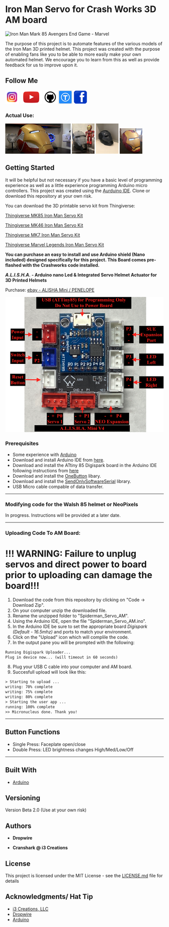 # Iron Man Servo for Crash Works 3D AM board

![Iron Man Mark 85 Avengers End Game - Marvel](images/DSC01481.png)

The purpose of this project is to automate features of the various models of the Iron Man 3D printed helmet.  This project was created with the purpose of enabling fans like you to be able to more easily make your own automated helmet. We encourage you to learn from this as well as provide feedback for us to improve upon it.

## Follow Me

[![alt text][1.1]][1]  [![alt text][2.1]][2]  [![alt text][3.1]][3]   [![alt text][4.1]][4]    [![alt text][9.1]][9]

[1.1]: images/instagram.png (Instagram - Crash Works 3D)
[2.1]: images/youtube.png (YouTube - Dropwire)
[3.1]: images/github.png (Github - Crash Works)
[4.1]: images/Thingiverse.png (Thingiverse - Crash Works)
[5.1]: images/youtube-preview.jpg (Crash Works 3d - MK85 Helmet Motorization Kit Test v1)
[6.1]: images/youtube-preview_MK7.JPG (Crash Works 3d - MK7 Helmet Motorization Kit Test v1)
[7.1]: images/youtube-preview_Mk46_Closed.JPG (Crash Works 3d - MK46 Helmet Motorization Kit Test v1)
[8.1]: images/youtube-preview_Legends.jpg (Crash Works 3d - Marvel Legends Iron Man / Punisher / War Machine Motorization Kit Test v1)
[9.1]: images/facebook.png (Facebook - Crash Works)
[1]: https://www.instagram.com/crash_works_3d/
[2]: https://www.youtube.com/channel/UCxbZNWPNsDoVIHJfYZQF2Jw
[3]: https://github.com/
[4]: https://www.thingiverse.com/crashworks3d/designs
[5]: https://www.youtube.com/watch?v=dDsZCZuzkQU
[6]: https://www.youtube.com/watch?v=P-p2FFcd4s8&feature=emb_logo
[7]: https://www.youtube.com/watch?v=9Ue6Bggzcgk&feature=emb_logo
[8]: https://www.youtube.com/watch?v=seIPFCSIgJs
[9]: https://www.facebook.com/groups/cosplayspecialeffectsprops

### Actual Use:

[![alt text][5.1]][5]
[![alt text][6.1]][6]
[![alt text][7.1]][7]
[![alt text][8.1]][8]

## Getting Started

It will be helpful but not necessary if you have a basic level of programming experience as well as a little experience programming Arduino micro controllers.  This project was created using the [Aurduino IDE](https://www.arduino.cc/).  Clone or download this repository at your own risk.

You can download the 3D printable servo kit from Thingiverse:

[Thingiverse MK85 Iron Man Servo Kit](https://www.thingiverse.com/thing:4607836)

[Thingiverse MK46 Iron Man Servo Kit](https://www.thingiverse.com/thing:4640029)

[Thingiverse MK7 Iron Man Servo Kit](https://www.thingiverse.com/thing:4630066)

[Thingiverse Marvel Legends Iron Man Servo Kit](https://www.thingiverse.com/thing:5175364)

**You can purchase an easy to install and use Arduino shield (Nano included) designed specifically for this project. This Board comes pre-flashed with the Crashworks code installed.**

**_A.L.I.S.H.A._ - Arduino nano Led & Integrated Servo Helmet Actuator for 3D Printed Helmets**

Purchase: [ebay - ALISHA Mini / PENELOPE](https://www.ebay.com/itm/403655001475)

[![alt text](images/AM4_Board_Label.png)](https://www.ebay.com/itm/403655001475)

### Prerequisites

* Some experience with [Arduino](https://www.arduino.cc/)
* Download and install Arduino IDE from [here](https://www.arduino.cc/en/software).
* Download and install the ATtiny 85 Digispark board in the Arduino IDE following instructions from [here](http://digistump.com/wiki/digispark/tutorials/connecting)
* Download and install the [OneButton](https://github.com/mathertel/OneButton) libary.
* Download and install the [SendOnlySoftwareSerial](https://github.com/nickgammon/SendOnlySoftwareSerial) library.
* USB Micro cable compable of data transfer.
---
### Modifying code for the Walsh 85 helmet or NeoPixels

In progress.  Instructions will be provided at a later date.

---
### Uploading Code To AM Board:

# !!! WARNING: Failure to unplug servos and direct power to board prior to uploading can damage the board!!! 

1. Download the code from this repository by clicking on "Code -> Download Zip".
2. On your computer unzip the downloaded file.
3. Rename the unzipped folder to "Spiderman_Servo_AM".
4. Using the Arduino IDE, open the file "Spiderman_Servo_AM.ino".
5.  In the Arduino IDE be sure to set the appropriate board _Digispark (Default - 16.5mhz)_ and ports to match your environment.
6. Click on the "Upload" icon which will complile the code.
7. In the output pane you will be prompted with the following:
```
Running Digispark Uploader...
Plug in device now... (will timeout in 60 seconds)
```

8. Plug your USB C cable into your computer and AM board.
9. Succesfull upload will look like this:
```
> Starting to upload ...
writing: 70% complete
writing: 75% complete
writing: 80% complete
> Starting the user app ...
running: 100% complete
>> Micronucleus done. Thank you!
```
---
## Button Functions
* Single Press: Faceplate open/close
* Double Press: LED brightness changes High/Med/Low/Off
---

## Built With

* [Arduino](https://www.arduino.cc/)

## Versioning

Version Beta 2.0 (Use at your own risk) 

## Authors

* **Dropwire**

* **Cranshark @ i3 Creations**

## License

This project is licensed under the MIT License - see the [LICENSE.md](LICENSE.md) file for details

## Acknowledgments/ Hat Tip
* [i3 Creations, LLC](https://github.com/i3creations)
* [Dropwire](https://github.com/Acollazo7)
* [Arduino](https://www.arduino.cc/)
